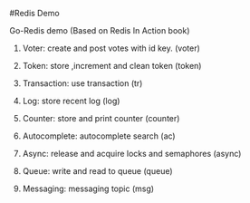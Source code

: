 #Redis Demo

Go-Redis demo (Based on Redis In Action book)

1. Voter: create and post votes with id key. (voter)

2. Token: store ,increment and clean token (token)

3. Transaction: use transaction (tr)

4. Log: store recent log (log)

5. Counter: store and print counter (counter)

6. Autocomplete: autocomplete search (ac)

7. Async: release and acquire locks and semaphores (async)

8. Queue: write and read to queue (queue)

9. Messaging: messaging topic (msg)
